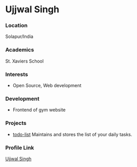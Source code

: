 # Ujjwal Singh

### Location

Solapur/India

### Academics

St. Xaviers School

### Interests

- Open Source, Web development

### Development

- Frontend of gym website

### Projects

- [todo-list](https://github.com/ujjwalsingh-17) Maintains and stores the list of your daily tasks.

### Profile Link

[Ujjwal Singh](https://github.com/ujjwalsingh-17)
